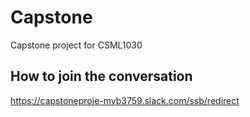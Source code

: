 # Capstone
Capstone project for CSML1030

## How to join the conversation
https://capstoneproje-myb3759.slack.com/ssb/redirect
